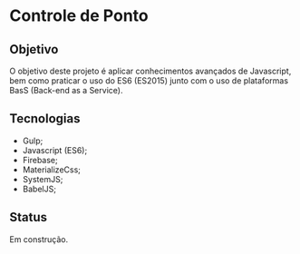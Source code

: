 # Controle de Ponto
## Objetivo
O objetivo deste projeto é aplicar conhecimentos avançados de Javascript, bem como praticar o uso do ES6 (ES2015) junto com o uso de plataformas BasS (Back-end as a Service).
## Tecnologias
* Gulp;
* Javascript (ES6);
* Firebase;
* MaterializeCss;
* SystemJS;
* BabelJS;

## Status
Em construção.
